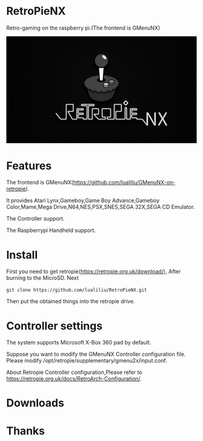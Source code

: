 # RetroPieNX
Retro-gaming on the raspberry pi.(The frontend is GMenuNX)

![](https://github.com/lualiliu/RetroPieNX/blob/master/opt/retropie/supplementary/splashscreen/retropie-default.png?raw=true)

# Features
The frontend is GMenuNX(https://github.com/lualiliu/GMenuNX-on-retropie).

It provides Atari Lynx,Gameboy,Game Boy Advance,Gameboy Color,Mame,Mega Drive,N64,NES,PSX,SNES,SEGA 32X,SEGA CD Emulator.

The Controller support.

The Raspberrypi Handheld support.

# Install

First you need to get retropie(https://retropie.org.uk/download/), After burning to the MicroSD. Next

`git clone https://github.com/lualiliu/RetroPieNX.git`

Then put the obtained things into the retropie drive.

# Controller settings

The system supports Microsoft X-Box 360 pad by default.

Suppose you want to modify the GMenuNX Controller configuration file. Please modify /opt/retropie/supplementary/gmenu2x/input.conf.

About Retropie Controller configuration,Please refer to https://retropie.org.uk/docs/RetroArch-Configuration/.

# Downloads

# Thanks
